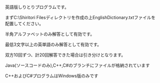 #
<p>英語版しりとりプログラムです。</p>
<p>まずC:\Shiritori Filesディレクトリを作成の上EnglishDictionary.txtファイルを配置してください。</p>
<p>半角アルファベットのみ解答として有効です。</p>
<p>最低3文字以上の英単語のみ解答として有効です。</p>
<p>双方10回ずつ、計20回解答できた場合は引き分けとなります。</p>
<p>Java(ソースコードのみ),C++,C#のブランチにファイルが格納されています</p>
<P>C++およびC#プログラムはWindows版のみです</P>

#
